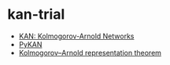 # kan-trial

- [KAN: Kolmogorov-Arnold Networks](https://arxiv.org/abs/2404.19756)
- [PyKAN](https://kindxiaoming.github.io/pykan/)
- [Kolmogorov–Arnold representation theorem](https://en.wikipedia.org/wiki/Kolmogorov–Arnold_representation_theorem)

